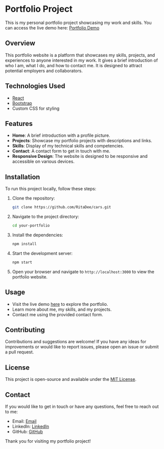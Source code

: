 # Portfolio Project

This is my personal portfolio project showcasing my work and skills. You can access the live demo here: [Portfolio Demo](https://ritadaniel.me/)

## Overview

This portfolio website is a platform that showcases my skills, projects, and experiences to anyone interested in my work. It gives a brief introduction of who I am, what I do, and how to contact me. It is designed to attract potential employers and collaborators.

## Technologies Used

- [React](https://reactjs.org/)
- [Bootstrap](https://getbootstrap.com/)
- Custom CSS for styling

## Features


- **Home**: A brief introduction with a profile picture.
- **Projects**: Showcase my portfolio projects with descriptions and links.
- **Skills**: Display of my technical skills and competencies.
- **Contact**: A contact form to get in touch with me.
- **Responsive Design**: The website is designed to be responsive and accessible on various devices.

## Installation


To run this project locally, follow these steps:

1. Clone the repository:


   ```bash
   git clone https://github.com/RitaDee/cars.git
   ```

2. Navigate to the project directory:


   ```bash
   cd your-portfolio
   ```

3. Install the dependencies:

   ```bash
   npm install
   ```

4. Start the development server:

   ```bash
   npm start
   ```

5. Open your browser and navigate to `http://localhost:3000` to view the portfolio website.

## Usage

- Visit the live demo [here](https://ritadaniel.me/) to explore the portfolio.
- Learn more about me, my skills, and my projects.
- Contact me using the provided contact form.

## Contributing

Contributions and suggestions are welcome! If you have any ideas for improvements or would like to report issues, please open an issue or submit a pull request.

## License

This project is open-source and available under the [MIT License](LICENSE).

## Contact

If you would like to get in touch or have any questions, feel free to reach out to me:

- Email: [Email](ritankemdaniel@gmail.com)
- LinkedIn: [LinkedIn](https://www.linkedin.com/in/rita-daniel/)
- GitHub: [GitHub](https://github.com/RitaDee/)

Thank you for visiting my portfolio project!
